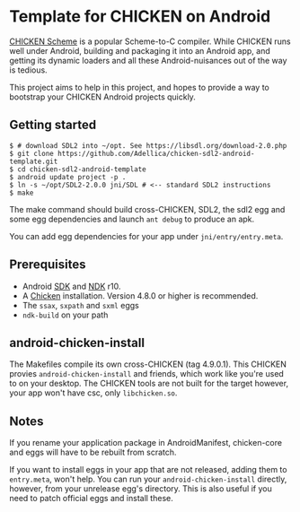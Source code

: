
# Template for CHICKEN on Android

[CHICKEN Scheme](call-cc.org) is a popular Scheme-to-C compiler. While
CHICKEN runs well under Android, building and packaging it into an
Android app, and getting its dynamic loaders and all these
Android-nuisances out of the way is tedious.

This project aims to help in this project, and hopes to provide a way
to bootstrap your CHICKEN Android projects quickly.

## Getting started

```
$ # download SDL2 into ~/opt. See https://libsdl.org/download-2.0.php
$ git clone https://github.com/Adellica/chicken-sdl2-android-template.git
$ cd chicken-sdl2-android-template
$ android update project -p .
$ ln -s ~/opt/SDL2-2.0.0 jni/SDL # <-- standard SDL2 instructions
$ make
```

The make command should build cross-CHICKEN, SDL2, the sdl2 egg and
some egg dependencies and launch `ant debug` to produce an apk.

You can add egg dependencies for your app under `jni/entry/entry.meta`.

## Prerequisites

* Android [SDK](http://developer.android.com/sdk/) and
  [NDK](http://developer.android.com/tools/sdk/ndk/) r10.
* A [Chicken](http://code.call-cc.org) installation. Version 4.8.0 or
  higher is recommended.
* The `ssax`, `sxpath` and `sxml` eggs
* `ndk-build` on your path

## android-chicken-install

The Makefiles compile its own cross-CHICKEN (tag 4.9.0.1). This
CHICKEN provies `android-chicken-install` and friends, which work like
you're used to on your desktop. The CHICKEN tools are not built for
the target however, your app won't have csc, only `libchicken.so`.

## Notes

If you rename your application package in AndroidManifest,
chicken-core and eggs will have to be rebuilt from scratch.

If you want to install eggs in your app that are not released, adding
them to `entry.meta`, won't help. You can run your
`android-chicken-install` directly, however, from your unrelease egg's
directory. This is also useful if you need to patch official eggs and
install these.
